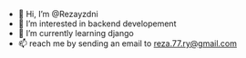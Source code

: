- 👋 Hi, I’m @Rezayzdni
- 👀 I’m interested in backend developement
- 🌱 I’m currently learning django
- 📫 reach me by sending an email to reza.77.ry@gmail.com

<!---
Rezayzdni/Rezayzdni is a ✨ special ✨ repository because its `README.md` (this file) appears on your GitHub profile.
You can click the Preview link to take a look at your changes.
--->
